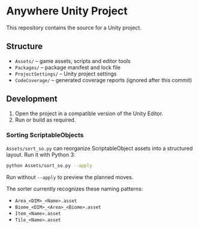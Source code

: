 # Anywhere Unity Project

This repository contains the source for a Unity project.

## Structure
- `Assets/` – game assets, scripts and editor tools
- `Packages/` – package manifest and lock file
- `ProjectSettings/` – Unity project settings
- `CodeCoverage/` – generated coverage reports (ignored after this commit)

## Development
1. Open the project in a compatible version of the Unity Editor.
2. Run or build as required.

### Sorting ScriptableObjects
`Assets/sort_so.py` can reorganize ScriptableObject assets into a structured
layout. Run it with Python 3:

```bash
python Assets/sort_so.py --apply
```

Run without `--apply` to preview the planned moves.

The sorter currently recognizes these naming patterns:

- `Area_<DIM>_<Name>.asset`
- `Biome_<DIM>_<Area>_<Biome>.asset`
- `Item_<Name>.asset`
- `Tile_<Name>.asset`

